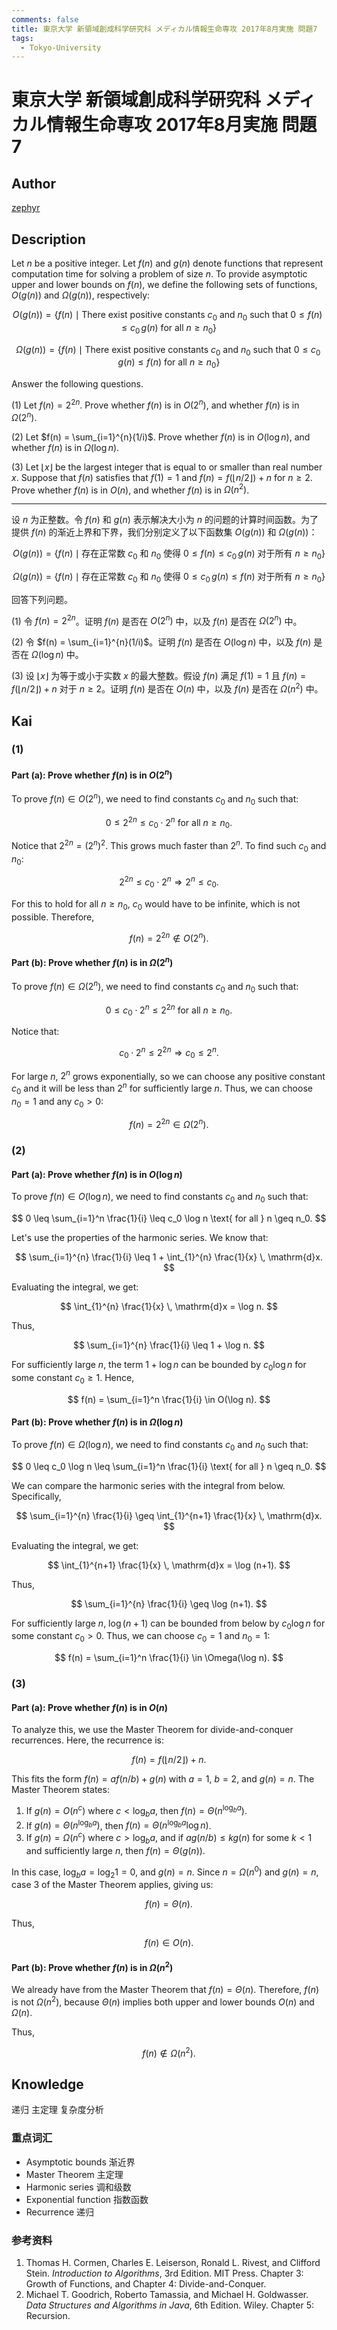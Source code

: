 ```yaml
---
comments: false
title: 東京大学 新領域創成科学研究科 メディカル情報生命専攻 2017年8月実施 問題7
tags:
  - Tokyo-University
---
```


# 東京大学 新領域創成科学研究科 メディカル情報生命専攻 2017年8月実施 問題7

## **Author**
[zephyr](https://inshi-notes.zephyr-zdz.space/)

## **Description**
Let $n$ be a positive integer. Let $f(n)$ and $g(n)$ denote functions that represent computation time for solving a problem of size $n$. To provide asymptotic upper and lower bounds on $f(n)$, we define the following sets of functions, $O(g(n))$ and $\Omega(g(n))$, respectively:

$$
O(g(n)) = \{f(n) \mid \text{There exist positive constants } c_0 \text{ and } n_0 \text{ such that } 0 \leq f(n) \leq c_0 \, g(n) \text{ for all } n \geq n_0\}
$$

$$
\Omega(g(n)) = \{f(n) \mid \text{There exist positive constants } c_0 \text{ and } n_0 \text{ such that } 0 \leq c_0 \, g(n) \leq f(n) \text{ for all } n \geq n_0\}
$$

Answer the following questions.

(1) Let $f(n) = 2^{2n}$. Prove whether $f(n)$ is in $O(2^n)$, and whether $f(n)$ is in $\Omega(2^n)$.

(2) Let $f(n) = \sum_{i=1}^{n}(1/i)$. Prove whether $f(n)$ is in $O(\log n)$, and whether $f(n)$ is in $\Omega(\log n)$.

(3) Let $\lfloor x \rfloor$ be the largest integer that is equal to or smaller than real number $x$. Suppose that $f(n)$ satisfies that $f(1) = 1$ and $f(n) = f(\lfloor n/2 \rfloor) + n$ for $n \geq 2$. Prove whether $f(n)$ is in $O(n)$, and whether $f(n)$ is in $\Omega(n^2)$.

---

设 $n$ 为正整数。令 $f(n)$ 和 $g(n)$ 表示解决大小为 $n$ 的问题的计算时间函数。为了提供 $f(n)$ 的渐近上界和下界，我们分别定义了以下函数集 $O(g(n))$ 和 $\Omega(g(n))$：

$$
O(g(n)) = \{f(n) \mid \text{存在正常数 } c_0 \text{ 和 } n_0 \text{ 使得 } 0 \leq f(n) \leq c_0 \, g(n) \text{ 对于所有 } n \geq n_0\}
$$

$$
\Omega(g(n)) = \{f(n) \mid \text{存在正常数 } c_0 \text{ 和 } n_0 \text{ 使得 } 0 \leq c_0 \, g(n) \leq f(n) \text{ 对于所有 } n \geq n_0\}
$$

回答下列问题。

(1) 令 $f(n) = 2^{2n}$。证明 $f(n)$ 是否在 $O(2^n)$ 中，以及 $f(n)$ 是否在 $\Omega(2^n)$ 中。

(2) 令 $f(n) = \sum_{i=1}^{n}(1/i)$。证明 $f(n)$ 是否在 $O(\log n)$ 中，以及 $f(n)$ 是否在 $\Omega(\log n)$ 中。

(3) 设 $\lfloor x \rfloor$ 为等于或小于实数 $x$ 的最大整数。假设 $f(n)$ 满足 $f(1) = 1$ 且 $f(n) = f(\lfloor n/2 \rfloor) + n$ 对于 $n \geq 2$。证明 $f(n)$ 是否在 $O(n)$ 中，以及 $f(n)$ 是否在 $\Omega(n^2)$ 中。

## **Kai**
### (1)

#### Part (a): Prove whether $f(n)$ is in $O(2^n)$

To prove $f(n) \in O(2^n)$, we need to find constants $c_0$ and $n_0$ such that:

$$
 0 \leq 2^{2n} \leq c_0 \cdot 2^n \text{ for all } n \geq n_0. 
$$

Notice that $2^{2n} = (2^n)^2$. This grows much faster than $2^n$. To find such $c_0$ and $n_0$:

$$
 2^{2n} \leq c_0 \cdot 2^n \Rightarrow 2^n \leq c_0. 
$$

For this to hold for all $n \geq n_0$, $c_0$ would have to be infinite, which is not possible. Therefore,

$$
 f(n) = 2^{2n} \notin O(2^n). 
$$

#### Part (b): Prove whether $f(n)$ is in $\Omega(2^n)$

To prove $f(n) \in \Omega(2^n)$, we need to find constants $c_0$ and $n_0$ such that:

$$
 0 \leq c_0 \cdot 2^n \leq 2^{2n} \text{ for all } n \geq n_0. 
$$

Notice that:

$$
 c_0 \cdot 2^n \leq 2^{2n} \Rightarrow c_0 \leq 2^n. 
$$

For large $n$, $2^n$ grows exponentially, so we can choose any positive constant $c_0$ and it will be less than $2^n$ for sufficiently large $n$. Thus, we can choose $n_0 = 1$ and any $c_0 > 0$:

$$
 f(n) = 2^{2n} \in \Omega(2^n). 
$$

### (2)

#### Part (a): Prove whether $f(n)$ is in $O(\log n)$

To prove $f(n) \in O(\log n)$, we need to find constants $c_0$ and $n_0$ such that:

$$
 0 \leq \sum_{i=1}^n \frac{1}{i} \leq c_0 \log n \text{ for all } n \geq n_0. 
$$

Let's use the properties of the harmonic series. We know that:

$$
 \sum_{i=1}^{n} \frac{1}{i} \leq 1 + \int_{1}^{n} \frac{1}{x} \, \mathrm{d}x. 
$$

Evaluating the integral, we get:

$$
 \int_{1}^{n} \frac{1}{x} \, \mathrm{d}x = \log n. 
$$

Thus,

$$
 \sum_{i=1}^{n} \frac{1}{i} \leq 1 + \log n. 
$$

For sufficiently large $n$, the term $1 + \log n$ can be bounded by $c_0 \log n$ for some constant $c_0 \geq 1$. Hence,

$$
 f(n) = \sum_{i=1}^n \frac{1}{i} \in O(\log n). 
$$

#### Part (b): Prove whether $f(n)$ is in $\Omega(\log n)$

To prove $f(n) \in \Omega(\log n)$, we need to find constants $c_0$ and $n_0$ such that:

$$
 0 \leq c_0 \log n \leq \sum_{i=1}^n \frac{1}{i} \text{ for all } n \geq n_0. 
$$

We can compare the harmonic series with the integral from below. Specifically,

$$
 \sum_{i=1}^{n} \frac{1}{i} \geq \int_{1}^{n+1} \frac{1}{x} \, \mathrm{d}x. 
$$

Evaluating the integral, we get:

$$
 \int_{1}^{n+1} \frac{1}{x} \, \mathrm{d}x = \log (n+1). 
$$

Thus,

$$
 \sum_{i=1}^{n} \frac{1}{i} \geq \log (n+1). 
$$

For sufficiently large $n$, $\log (n+1)$ can be bounded from below by $c_0 \log n$ for some constant $c_0 > 0$. Thus, we can choose $c_0 = 1$ and $n_0 = 1$:

$$
 f(n) = \sum_{i=1}^n \frac{1}{i} \in \Omega(\log n). 
$$

### (3)

#### Part (a): Prove whether $f(n)$ is in $O(n)$

To analyze this, we use the Master Theorem for divide-and-conquer recurrences. Here, the recurrence is:

$$
 f(n) = f(\lfloor n/2 \rfloor) + n. 
$$

This fits the form $f(n) = a f(n/b) + g(n)$ with $a = 1$, $b = 2$, and $g(n) = n$. The Master Theorem states:

1. If $g(n) = O(n^c)$ where $c < \log_b a$, then $f(n) = \Theta(n^{\log_b a})$.
2. If $g(n) = \Theta(n^{\log_b a})$, then $f(n) = \Theta(n^{\log_b a} \log n)$.
3. If $g(n) = \Omega(n^c)$ where $c > \log_b a$, and if $a g(n/b) \leq k g(n)$ for some $k < 1$ and sufficiently large $n$, then $f(n) = \Theta(g(n))$.

In this case, $\log_b a = \log_2 1 = 0$, and $g(n) = n$. Since $n = \Omega(n^0)$ and $g(n) = n$, case 3 of the Master Theorem applies, giving us:

$$
 f(n) = \Theta(n). 
$$

Thus,

$$
 f(n) \in O(n). 
$$

#### Part (b): Prove whether $f(n)$ is in $\Omega(n^2)$

We already have from the Master Theorem that $f(n) = \Theta(n)$. Therefore, $f(n)$ is not $\Omega(n^2)$, because $\Theta(n)$ implies both upper and lower bounds $O(n)$ and $\Omega(n)$.

Thus,

$$
 f(n) \notin \Omega(n^2). 
$$

## **Knowledge**

递归 主定理 复杂度分析

### 重点词汇

- Asymptotic bounds 渐近界
- Master Theorem 主定理
- Harmonic series 调和级数
- Exponential function 指数函数
- Recurrence 递归

### 参考资料

1. Thomas H. Cormen, Charles E. Leiserson, Ronald L. Rivest, and Clifford Stein. *Introduction to Algorithms*, 3rd Edition. MIT Press. Chapter 3: Growth of Functions, and Chapter 4: Divide-and-Conquer.
2. Michael T. Goodrich, Roberto Tamassia, and Michael H. Goldwasser. *Data Structures and Algorithms in Java*, 6th Edition. Wiley. Chapter 5: Recursion.
